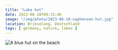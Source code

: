 ```yaml
---
title: "Lake hut"
date: 2023-06-18T09:15:46
image: "/img/photo/2023-06-18-nyphensee-hut.jpg"
location: Brieselang, Deutschland
tags: [ germany, nature, lakes ]
---
```


![A blue hut on the beach](/img/photo/2023-06-18-nyphensee-hut.jpg)
